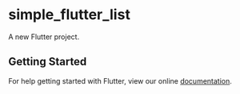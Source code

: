 # simple_flutter_list

A new Flutter project.

## Getting Started

For help getting started with Flutter, view our online
[documentation](https://flutter.io/).
